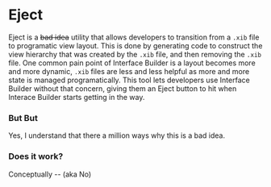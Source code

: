 # Eject

Eject is a ~~bad idea~~ utility that allows developers to transition from a `.xib` file to programatic view layout. This is done by generating code to construct the view hierarchy that was created by the `.xib` file, and then removing the `.xib` file. One common pain point of Interface Builder is a layout becomes more and more dynamic, `.xib` files are less and less helpful as more and more state is managed programatically. This tool lets developers use Interface Builder without that concern, giving them an Eject button to hit when Interace Builder starts getting in the way.

### But But
Yes, I understand that there a million ways why this is a bad idea.

### Does it work?
Conceptually -- (aka No)

